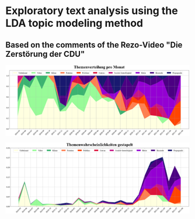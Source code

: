 # Exploratory text analysis using the LDA topic modeling method
## Based on the comments of the Rezo-Video "Die Zerstörung der CDU"

![topic_modeling](data/png/topic_modeling.png)

![topic_modeling_probabilities](data/png/topic_modeling_probabilities.png)
